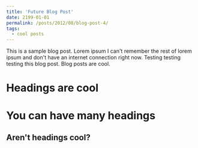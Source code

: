 ```yaml
---
title: 'Future Blog Post'
date: 2199-01-01
permalink: /posts/2012/08/blog-post-4/
tags:
  - cool posts
---
```


This is a sample blog post. Lorem ipsum I can't remember the rest of lorem ipsum and don't have an internet connection right now. Testing testing testing this blog post. Blog posts are cool.

Headings are cool
======

You can have many headings
======

Aren't headings cool?
------
